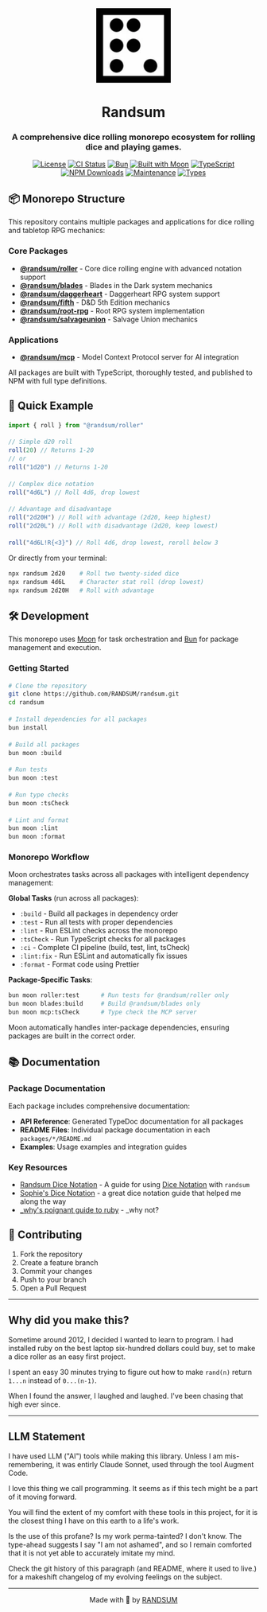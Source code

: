 <div align="center">
  <img width="150" height="150" src="https://raw.githubusercontent.com/RANDSUM/randsum/refs/heads/main/icon.webp" alt="Randsum Logo. A Dotted D6 rolled a 6 with the dots arranged to look like an R.">
  <h1>Randsum</h1>
  <h3>A comprehensive dice rolling monorepo ecosystem for rolling dice and playing games.</h3>

[![License](https://img.shields.io/npm/l/randsum)](https://github.com/RANDSUM/randsum/blob/main/LICENSE)
[![CI Status](https://github.com/RANDSUM/randsum/workflows/CI/badge.svg)](https://github.com/RANDSUM/randsum/actions)
[![Bun](https://img.shields.io/badge/Bun-%23000000.svg?style=flat&logo=bun&logoColor=white)](https://bun.sh)
[![Built with Moon](https://img.shields.io/badge/Built%20with-Moon-blue?style=flat)](https://moonrepo.dev)
[![TypeScript](https://img.shields.io/badge/TypeScript-5.8-blue?logo=typescript)](https://www.typescriptlang.org/)
[![NPM Downloads](https://img.shields.io/npm/dm/@randsum/roller)](https://www.npmjs.com/package/@randsum/roller)
[![Maintenance](https://img.shields.io/badge/Maintained%3F-yes-green.svg)](https://github.com/RANDSUM/randsum/commits/main)
[![Types](https://img.shields.io/badge/Types-included-blue)](https://www.npmjs.com/package/@randsum/roller)

</div>

## 📦 Monorepo Structure

This repository contains multiple packages and applications for dice rolling and tabletop RPG mechanics:

### Core Packages

- **[@randsum/roller](packages/roller)** - Core dice rolling engine with advanced notation support
- **[@randsum/blades](packages/blades)** - Blades in the Dark system mechanics
- **[@randsum/daggerheart](packages/daggerheart)** - Daggerheart RPG system support
- **[@randsum/fifth](packages/fifth)** - D&D 5th Edition mechanics
- **[@randsum/root-rpg](packages/root-rpg)** - Root RPG system implementation
- **[@randsum/salvageunion](packages/salvageunion)** - Salvage Union mechanics

### Applications

- **[@randsum/mcp](packages/mcp)** - Model Context Protocol server for AI integration

All packages are built with TypeScript, thoroughly tested, and published to NPM with full type definitions.

## 🚀 Quick Example

```typescript
import { roll } from "@randsum/roller"

// Simple d20 roll
roll(20) // Returns 1-20
// or
roll("1d20") // Returns 1-20

// Complex dice notation
roll("4d6L") // Roll 4d6, drop lowest

// Advantage and disadvantage
roll("2d20H") // Roll with advantage (2d20, keep highest)
roll("2d20L") // Roll with disadvantage (2d20, keep lowest)

roll("4d6L!R{<3}") // Roll 4d6, drop lowest, reroll below 3
```

Or directly from your terminal:

```bash
npx randsum 2d20    # Roll two twenty-sided dice
npx randsum 4d6L    # Character stat roll (drop lowest)
npx randsum 2d20H   # Roll with advantage
```

## 🛠️ Development

This monorepo uses [Moon](https://moonrepo.dev) for task orchestration and [Bun](https://bun.sh) for package management and execution.

### Getting Started

```bash
# Clone the repository
git clone https://github.com/RANDSUM/randsum.git
cd randsum

# Install dependencies for all packages
bun install

# Build all packages
bun moon :build

# Run tests
bun moon :test

# Run type checks
bun moon :tsCheck

# Lint and format
bun moon :lint
bun moon :format
```

### Monorepo Workflow

Moon orchestrates tasks across all packages with intelligent dependency management:

**Global Tasks** (run across all packages):

- `:build` - Build all packages in dependency order
- `:test` - Run all tests with proper dependencies
- `:lint` - Run ESLint checks across the monorepo
- `:tsCheck` - Run TypeScript checks for all packages
- `:ci` - Complete CI pipeline (build, test, lint, tsCheck)
- `:lint:fix` - Run ESLint and automatically fix issues
- `:format` - Format code using Prettier

**Package-Specific Tasks**:

```bash
bun moon roller:test      # Run tests for @randsum/roller only
bun moon blades:build     # Build @randsum/blades only
bun moon mcp:tsCheck      # Type check the MCP server
```

Moon automatically handles inter-package dependencies, ensuring packages are built in the correct order.

## 📚 Documentation

### Package Documentation

Each package includes comprehensive documentation:

- **API Reference**: Generated TypeDoc documentation for all packages
- **README Files**: Individual package documentation in each `packages/*/README.md`
- **Examples**: Usage examples and integration guides

### Key Resources

- [Randsum Dice Notation](https://github.com/RANDSUM/randsum/blob/main/packages/roller/RANDSUM_DICE_NOTATION.md) - A guide for using [Dice Notation](https://en.wikipedia.org/wiki/Dice_notation) with `randsum`
- [Sophie's Dice Notation](https://sophiehoulden.com/dice/documentation/notation.html) - a great dice notation guide that helped me along the way
- [\_why's poignant guide to ruby](https://poignant.guide/) - \_why not?

## 🤝 Contributing

1. Fork the repository
2. Create a feature branch
3. Commit your changes
4. Push to your branch
5. Open a Pull Request

---

## Why did you make this?

Sometime around 2012, I decided I wanted to learn to program. I had installed ruby on the best laptop six-hundred dollars could buy, set to make a dice roller as an easy first project.

I spent an easy 30 minutes trying to figure out how to make `rand(n)` return `1...n` instead of `0...(n-1)`.

When I found the answer, I laughed and laughed. I've been chasing that high ever since.

---

## LLM Statement

I have used LLM ("AI") tools while making this library. Unless I am mis-remembering, it was entirly Claude Sonnet, used through the tool Augment Code.

I love this thing we call programming. It seems as if this tech might be a part of it moving forward.

You will find the extent of my comfort with these tools in this project, for it is the closest thing I have on this earth to a life's work.

Is the use of this profane? Is my work perma-tainted? I don't know. The type-ahead suggests I say "I am not ashamed", and so I remain comforted that it is not yet able to accurately imitate my mind.

Check the git history of this paragraph (and README, where it used to live.) for a makeshift changelog of my evolving feelings on the subject.

---

<div align="center">
Made with 👹 by <a href="https://github.com/RANDSUM">RANDSUM</a>
</div>

